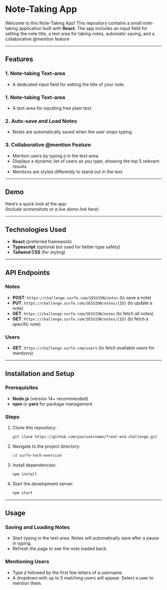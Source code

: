 # **Note-Taking App**

Welcome to this Note-Taking App! This repository contains a small note-taking application built with **React**. The app includes an input field for setting the note title, a text area for taking notes, automatic saving, and a collaborative @mention feature

---

## **Features**

### **1. Note-taking Text-area**

- A dedicated input field for setting the title of your note.

### **1. Note-taking Text-area**

- A text-area for inputting free plain text.

### **2. Auto-save and Load Notes**

- Notes are automatically saved when the user stops typing.

### **3. Collaborative @mention Feature**

- Mention users by typing `@` in the text-area.
- Displays a dynamic list of users as you type, showing the top 5 relevant results.
- Mentions are styled differently to stand out in the text.

---

## **Demo**

Here’s a quick look at the app:  
_(Include screenshots or a live demo link here)_

---

## **Technologies Used**

- **React** (preferred framework)
- **Typescript** (optional but used for better type safety)
- **Tailwind CSS** (for styling)

---

## **API Endpoints**

### **Notes**

- **POST**: `https://challenge.surfe.com/SESSION/notes` (to save a note)
- **PUT**: `https://challenge.surfe.com/SESSION/notes/{ID}` (to update a note)
- **GET**: `https://challenge.surfe.com/SESSION/notes` (to fetch all notes)
- **GET**: `https://challenge.surfe.com/SESSION/notes/{ID}` (to fetch a specific note)

### **Users**

- **GET**: `https://challenge.surfe.com/users` (to fetch available users for mentions)

---

## **Installation and Setup**

### **Prerequisites**

- **Node.js** (version 14+ recommended)
- **npm** or **yarn** for package management

### **Steps**

1. Clone this repository:

   ```bash
   git clone https://github.com/yourusername/front-end-challenge.git

   ```

2. Navigate to the project directory:

   ```bash
   cd surfe-tech-exercise

   ```

3. Install dependencies:

   ```bash
   npm install

   ```

4. Start the development server:
   ```bash
   npm start
   ```

---

## **Usage**

### **Saving and Loading Notes**

- Start typing in the text-area. Notes will automatically save after a pause in typing.
- Refresh the page to see the note loaded back.

### **Mentioning Users**

- Type `@` followed by the first few letters of a username.
- A dropdown with up to 5 matching users will appear. Select a user to mention them.
